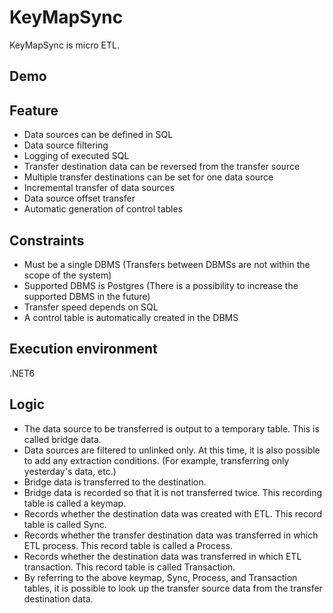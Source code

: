 # KeyMapSync

KeyMapSync is micro ETL.

## Demo

## Feature
- Data sources can be defined in SQL
- Data source filtering
- Logging of executed SQL
- Transfer destination data can be reversed from the transfer source
- Multiple transfer destinations can be set for one data source
- Incremental transfer of data sources
- Data source offset transfer
- Automatic generation of control tables

## Constraints
- Must be a single DBMS (Transfers between DBMSs are not within the scope of the system)
- Supported DBMS is Postgres (There is a possibility to increase the supported DBMS in the future)
- Transfer speed depends on SQL
- A control table is automatically created in the DBMS

## Execution environment
.NET6

## Logic
- The data source to be transferred is output to a temporary table. This is called bridge data.
- Data sources are filtered to unlinked only. At this time, it is also possible to add any extraction conditions. (For example, transferring only yesterday's data, etc.)
- Bridge data is transferred to the destination.
- Bridge data is recorded so that it is not transferred twice. This recording table is called a keymap.
- Records whether the destination data was created with ETL. This record table is called Sync.
- Records whether the transfer destination data was transferred in which ETL process. This record table is called a Process.
- Records whether the destination data was transferred in which ETL transaction. This record table is called Transaction.
- By referring to the above keymap, Sync, Process, and Transaction tables, it is possible to look up the transfer source data from the transfer destination data.
